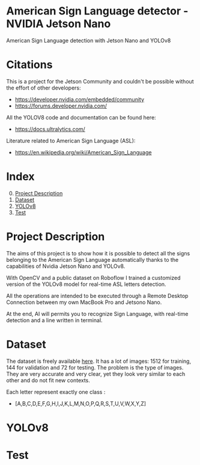 # American Sign Language detector - NVIDIA Jetson Nano
American Sign Language detection with Jetson Nano and YOLOv8

# Citations
This is a project for the Jetson Community and couldn't be possible without the effort of other developers:
  - https://developer.nvidia.com/embedded/community
  - https://forums.developer.nvidia.com/
    
All the YOLOV8 code and documentation can be found here:
  - https://docs.ultralytics.com/

Literature related to American Sign Language (ASL):
- https://en.wikipedia.org/wiki/American_Sign_Language

# Index
0.  [Project Description](https://github.com/gerardiandre79/asljetsonyolov8/blob/main/README.md#project-description)
1.  [Dataset](https://github.com/gerardiandre79/asljetsonyolov8/blob/main/README.md#dataset)
2.  [YOLOv8](https://github.com/gerardiandre79/asljetsonyolov8/blob/main/README.md#yolov8)
3.  [Test](https://github.com/gerardiandre79/asljetsonyolov8/blob/main/README.md#test)

# Project Description
The aims of this project is to show how it is possible to detect all the signs belonging to the American Sign Language automatically thanks to the capabilities of Nvidia Jetson Nano and YOLOv8.

With OpenCV and a public dataset on Roboflow I trained a customized version of the YOLOv8 model for real-time ASL letters detection.

All the operations are intended to be executed through a Remote Desktop Connection between my own MacBook Pro and Jetsono Nano.

At the end, AI will permits you to recognize Sign Language, with real-time detection and a line written in terminal.

# Dataset

The dataset is freely available [here](https://public.roboflow.com/object-detection/american-sign-language-letters/1). It has a lot of images: 1512 for training, 144 for validation and 72 for testing. The problem is the type of images. They are very accurate and very clear, yet they look very similar to each other and do not fit new contexts.

Each letter represent exactly one class :
- [A,B,C,D,E,F,G,H,I,J,K,L,M,N,O,P,Q,R,S,T,U,V,W,X,Y,Z]

# YOLOv8

# Test
